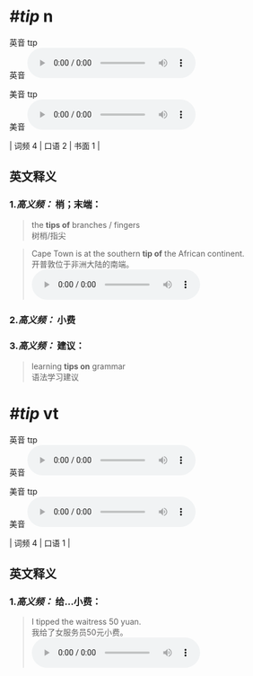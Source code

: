 # ***\#tip*** n
英音 tɪp  
英音
<audio src="./media/tip-B.aac" controls="controls"></audio>

美音 tɪp  
美音
<audio src="./media/tip.aac" controls="controls"></audio>



| 词频 4 | 口语 2 | 书面 1 |  

英文释义
---
### 1.*高义频：* **梢；末端：**  

 > the **tips of** branches / fingers   
 > 树梢/指尖    

 > Cape Town is at the southern **tip of** the African continent.   
 > 开普敦位于非洲大陆的南端。    
<audio src="./media/tip-1.aac" controls="controls"></audio>

### 2.*高义频：* **小费**  

### 3.*高义频：* **建议：**  

 > learning **tips on** grammar   
 > 语法学习建议    


# ***\#tip*** vt
英音 tɪp  
英音
<audio src="./media/tip-B.aac" controls="controls"></audio>

美音 tɪp  
美音
<audio src="./media/tip.aac" controls="controls"></audio>



| 词频 4 | 口语 1 |  

英文释义
---
### 1.*高义频：* **给...小费：**  

 > I tipped the waitress 50 yuan.   
 > 我给了女服务员50元小费。    
<audio src="./media/tip-2.aac" controls="controls"></audio>


